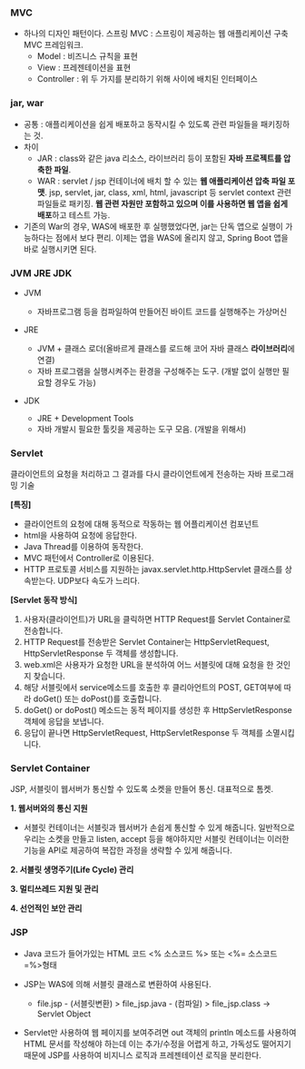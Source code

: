 ### MVC

* 하나의 디자인 패턴이다. 스프링 MVC : 스프링이 제공하는 웹 애플리케이션 구축 MVC 프레임워크.
  * Model : 비즈니스 규칙을 표현
  * View : 프레젠테이션을 표현
  * Controller : 위 두 가지를 분리하기 위해 사이에 배치된 인터페이스

### jar, war

* 공통 : 애플리케이션을 쉽게 배포하고 동작시킬 수 있도록 관련 파일들을 패키징하는 것.
* 차이
  - JAR : class와 같은 java 리소스, 라이브러리 등이 포함된 **자바 프로젝트를 압축한 파일**.
  - WAR : servlet / jsp 컨테이너에 배치 할 수 있는 **웹 애플리케이션 압축 파일 포맷**. jsp, servlet, jar, class, xml, html, javascript 등 servlet context 관련 파일들로 패키징. **웹 관련 자원만 포함하고 있으며 이를 사용하면 웹 앱을 쉽게 배포**하고 테스트 가능.
* 기존의 War의 경우, WAS에 배포한 후 실행했었다면, jar는 단독 앱으로 실행이 가능하다는 점에서 보다 편리. 이제는 앱을 WAS에 올리지 않고, Spring Boot 앱을 바로 실행시키면 된다.

### JVM JRE JDK

* JVM 
  * 자바프로그램 등을 컴파일하여 만들어진 바이트 코드를 실행해주는 가상머신

* JRE 
  * JVM + 클래스 로더(올바르게 클래스를 로드해 코어 자바 클래스 **라이브러리**에 연결)
  * 자바 프로그램을 실행시켜주는 환경을 구성해주는 도구. (개발 없이 실행만 필요할 경우도 가능)

* JDK 
  * JRE + Development Tools
  * 자바 개발시 필요한 툴킷을 제공하는 도구 모음. (개발을 위해서)

### Servlet

클라이언트의 요청을 처리하고 그 결과를 다시 클라이언트에게 전송하는 자바 프로그래밍 기술

**[특징]**

- 클라이언트의 요청에 대해 동적으로 작동하는 웹 어플리케이션 컴포넌트
- html을 사용하여 요청에 응답한다.
- Java Thread를 이용하여 동작한다.
- MVC 패턴에서 Controller로 이용된다.
- HTTP 프로토콜 서비스를 지원하는 javax.servlet.http.HttpServlet 클래스를 상속받는다. UDP보다 속도가 느리다.

**[Servlet 동작 방식]**

1. 사용자(클라이언트)가 URL을 클릭하면 HTTP Request를 Servlet Container로 전송합니다.
2. HTTP Request를 전송받은 Servlet Container는 HttpServletRequest, HttpServletResponse 두 객체를 생성합니다.
3. web.xml은 사용자가 요청한 URL을 분석하여 어느 서블릿에 대해 요청을 한 것인지 찾습니다.
4. 해당 서블릿에서 service메소드를 호출한 후 클리아언트의 POST, GET여부에 따라 doGet() 또는 doPost()를 호출합니다.
5. doGet() or doPost() 메소드는 동적 페이지를 생성한 후 HttpServletResponse객체에 응답을 보냅니다.
6. 응답이 끝나면 HttpServletRequest, HttpServletResponse 두 객체를 소멸시킵니다.

### Servlet Container

JSP, 서블릿이 웹서버가 통신할 수 있도록 소켓을 만들어 통신. 대표적으로 톰켓.

**1. 웹서버와의 통신 지원**

* 서블릿 컨테이너는 서블릿과 웹서버가 손쉽게 통신할 수 있게 해줍니다. 일반적으로 우리는 소켓을 만들고 listen, accept 등을 해야하지만 서블릿 컨테이너는 이러한 기능을 API로 제공하여 복잡한 과정을 생략할 수 있게 해줍니다.

**2. 서블릿 생명주기(Life Cycle) 관리**

**3. 멀티쓰레드 지원 및 관리**

**4. 선언적인 보안 관리**

### JSP

* Java 코드가 들어가있는 HTML 코드 <% 소스코드 %> 또는 <%= 소스코드 =%>형태

* JSP는 WAS에 의해 서블릿 클래스로 변환하여 사용된다.
  * file.jsp - (서블릿변환) > file_jsp.java - (컴파일) > file_jsp.class -> Servlet Object

* Servlet만 사용하여 웹 페이지를 보여주려면 out 객체의 println 메소드를 사용하여 HTML 문서를 작성해야 하는데 이는 추가/수정을 어렵게 하고, 가독성도 떨어지기 때문에 JSP를 사용하여 비지니스 로직과 프레젠테이션 로직을 분리한다.
